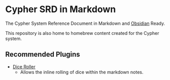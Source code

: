 # Cypher SRD in Markdown

The Cypher System Reference Document in Markdown and [Obsidian](https://obsidian.md/) Ready.

This repository is also home to homebrew content created for the Cypher system.

## Recommended Plugins

- [Dice Roller](https://github.com/javalent/dice-roller)
	- Allows the inline rolling of dice within the markdown notes. 

